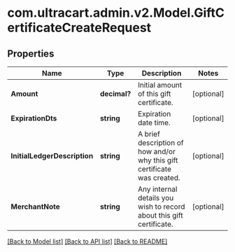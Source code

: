 # com.ultracart.admin.v2.Model.GiftCertificateCreateRequest
## Properties

Name | Type | Description | Notes
------------ | ------------- | ------------- | -------------
**Amount** | **decimal?** | Initial amount of this gift certificate. | [optional] 
**ExpirationDts** | **string** | Expiration date time. | [optional] 
**InitialLedgerDescription** | **string** | A brief description of how and/or why this gift certificate was created. | [optional] 
**MerchantNote** | **string** | Any internal details you wish to record about this gift certificate. | [optional] 


[[Back to Model list]](../README.md#documentation-for-models) [[Back to API list]](../README.md#documentation-for-api-endpoints) [[Back to README]](../README.md)

